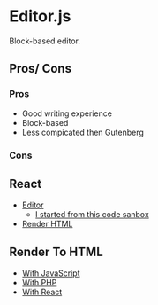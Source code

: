 # Editor.js

Block-based editor.

## Pros/ Cons

### Pros

- Good writing experience
- Block-based
- Less compicated then Gutenberg

### Cons

## React

- [Editor](https://github.com/natterstefan/react-editor-js/)
  - [I started from this code sanbox](https://codesandbox.io/s/react-editor-js-example-m9e49?file=/src/index.js:0-801)
- [Render HTML](https://github.com/BomdiZane/EditorJS-React-Renderer)

## Render To HTML

- [With JavaScript](https://github.com/pavittarx/editorjs-html)
- [With PHP](https://github.com/editor-js/editorjs-php)
- [With React](https://github.com/BomdiZane/EditorJS-React-Renderer)
